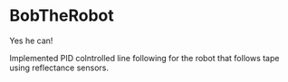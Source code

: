 # BobTheRobot
Yes he can!

Implemented PID colntrolled line following for the robot that follows tape using reflectance sensors.
